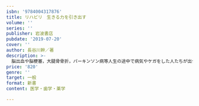 ```yaml
---
isbn: '9784004317876'
title: リハビリ　生きる力を引き出す
volume: ''
series: ''
publisher: 岩波書店
pubdate: '2019-07-20'
cover: ''
author: 長谷川幹／著
description: >-
  脳出血や脳梗塞，大腿骨骨折，パーキンソン病等人生の途中で病気やケガをした人たちが出合うのがリハビリ．本人が自分のもっている力を自ら引き出し，歩く，話す，働くことを再びできるように――四〇年近く，地域でのリハビリを理学・作業・言語療法士等とともに実践してきた著者が，多くの事例とともに，その可能性を語る．
price: '820'
genre: ''
target: 一般
format: 新書
content: 医学・歯学・薬学

---
```


